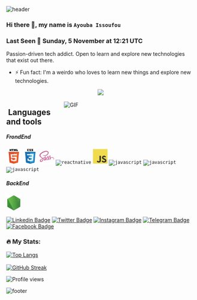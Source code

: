  ![header](https://raw.githubusercontent.com/Issoufouiha/Issoufouiha/main/profilt.JPG)
### Hi there 👋, my name is `Ayouba Issoufou`
### Last Seen 👀 Sunday, 5 November at 12:21 UTC

Passion-driven tech addict. Open to learn and explore new technologies that exist out there.
- ⚡ Fun fact: I'm a weirdo who loves to learn new things and explore new technologies.

<p align="center">
    <a href="https://github.com/yassine-hamadou/readme-typing-svg"><img src="https://readme-typing-svg.herokuapp.com/?lines=%20The%20more%20you%20know;The%20more%20you%20realize;you%20don't%20know&font=Fira%20Code&center=true&width=440&height=45&color=f75c7e&vCenter=true&size=22">
    </a>
</p>

<img align="right" alt="GIF" src="./programmer.gif" width="350" />

## ️ Languages and tools


##### FrondEnd
<code><img src="https://raw.githubusercontent.com/devicons/devicon/master/icons/html5/html5-original-wordmark.svg" alt="html5" width="40"/></code>
<code><img src="https://raw.githubusercontent.com/devicons/devicon/master/icons/css3/css3-original-wordmark.svg" alt="css3" width="40"/></code>
<code><img src="https://raw.githubusercontent.com/devicons/devicon/master/icons/sass/sass-original.svg" alt="sass" width="40"/></code>
<code><img src="https://reactnative.dev/img/header_logo.svg" alt="reactnative" width="40"/></code>
<code><img src="https://raw.githubusercontent.com/devicons/devicon/master/icons/javascript/javascript-original.svg" alt="javascript" width="40"/></code>
<code><img src="https://raw.githubusercontent.com/Issoufouiha/Issoufouiha/main/pngegg%20(9).png" alt="javascript" width="60"/></code>
<code><img src="https://raw.githubusercontent.com/Issoufouiha/Issoufouiha/main/pngwing.com%20(1).png" alt="javascript" width="40"/></code>
<code><img src="https://raw.githubusercontent.com/Issoufouiha/Issoufouiha/main/pngwing.com.png" alt="javascript" width="40"/></code>
##### BackEnd
<code><img src="https://raw.githubusercontent.com/devicons/devicon/master/icons/nodejs/nodejs-original.svg" alt="nodejs" width="40"/></code>

[![Linkedin Badge](https://img.shields.io/badge/-LinkedIn-0e76a8?style=flat-square&logo=Linkedin&logoColor=white)](https://www.linkedin.com/in/#)
[![Twitter Badge](https://img.shields.io/badge/-Twitter-00acee?style=flat-square&logo=Twitter&logoColor=white)](https://twitter.com/)
[![Instagram Badge](https://img.shields.io/badge/-Instagram-e4405f?style=flat-square&logo=Instagram&logoColor=white)](https://www.instagram.com//)
[![Telegram Badge](https://img.shields.io/badge/-Telegram-0088cc?style=flat-square&logo=Telegram&logoColor=white)](https://t.me/)
[![Facebook Badge](https://img.shields.io/badge/-Facebook-0088cc?style=flat-square&logo=Facebook&logoColor=white)](https://www.facebook.com/yassinehamadou) 
 

      
### 🔥 My Stats:

[![Top Langs](https://github-readme-stats.vercel.app/api/top-langs/?username=yassine-hamadou&layout=compact&theme=vision-friendly-dark)](https://github.com/yassine-hamadou/github-readme-stats)  
 <br />
[![GitHub Streak](http://github-readme-streak-stats.herokuapp.com?user=yassine-hamadou&theme=merko&hide_border=false)](https://git.io/streak-st)
 
     

![Profile views](https://gpvc.arturio.dev/yassine-hamadou)

![footer](https://capsule-render.vercel.app/api?type=wave&color=gradient&height=300&section=footer&descAlignY=51&descAlign=62)
